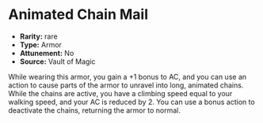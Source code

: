 
# Animated Chain Mail

* **Rarity:** rare
* **Type:** Armor
* **Attunement:** No
* **Source:** Vault of Magic


While wearing this armor, you gain a +1 bonus to AC, and you can use an action to cause parts of the armor to unravel into long, animated chains. While the chains are active, you have a climbing speed equal to your walking speed, and your AC is reduced by 2. You can use a bonus action to deactivate the chains, returning the armor to normal.
